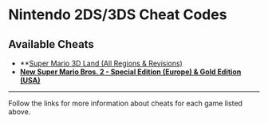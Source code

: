 # Nintendo 2DS/3DS Cheat Codes

## Available Cheats
 - **[Super Mario 3D Land (All Regions & Revisions)](https://github.com/KimDebroye/N3DS-Cheat-Codes/tree/master/Super%20Mario%203D%20Land)
 - **[New Super Mario Bros. 2 - Special Edition (Europe) & Gold Edition (USA)](https://github.com/KimDebroye/N3DS-Cheat-Codes/tree/master/New%20Super%20Mario%20Bros.%202%20-%20Special%20%26%20Gold%20Edition)**

**************************************************

Follow the links for more information about cheats for each game listed above.
